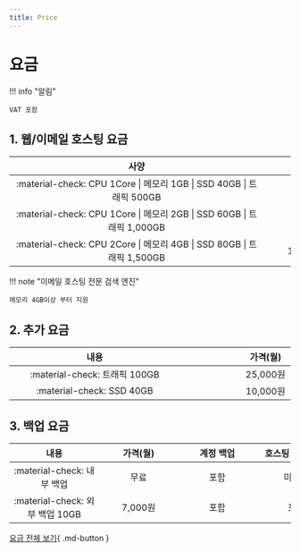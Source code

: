 ```yaml
---
title: Price
---
```


# 요금

!!! info "알림"

	VAT 포함   

## 1. 웹/이메일 호스팅 요금

| <div style="width: 440px;">사양</div> | <div style="width: 150px;">가격(월)</div> |
| :---: | :---: |
| :material-check: CPU 1Core \| 메모리 1GB \| SSD 40GB \| 트래픽 500GB | 48,000원 |
| :material-check: CPU 1Core \| 메모리 2GB \| SSD 60GB \| 트래픽 1,000GB | 96,000원 |
| :material-check: CPU 2Core \| 메모리 4GB \| SSD 80GB \| 트래픽 1,500GB | 192,000원 |

!!! note "이메일 호스팅 전문 검색 엔진"

	메모리 4GB이상 부터 지원

## 2. 추가 요금

| <div style="width: 290px;">내용</div> | <div style="width: 290px;">가격(월)</div> |
| :---: | :---: |
| :material-check: 트래픽 100GB | 25,000원 |
| :material-check: SSD 40GB | 10,000원 |

## 3. 백업 요금

| <div style="width: 145px;">내용</div> | <div style="width: 125px;">가격(월)</div> | <div style="width: 125px;">계정 백업</div> | <div style="width: 125px;">호스팅 전체 백업</div> |
| :---: | :---: | :---: | :---: |
| :material-check: 내부 백업 | 무료 | 포함 | 미포함 |
| :material-check: 외부 백업 10GB | 7,000원 | 포함 | 포함 |

[요금 전체 보기](blog/pages/price.md){ .md-button }